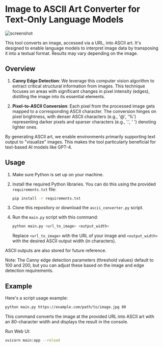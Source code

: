 # Image to ASCII Art Converter for Text-Only Language Models

![screenshot](https://github-production-user-asset-6210df.s3.amazonaws.com/8368243/256704904-eeca132f-4a61-4e6e-a8af-cb62f0061be2.png)

This tool converts an image, accessed via a URL, into ASCII art. It's designed to enable language models to interpret image data by transposing it into a textual format. Results may vary depending on the image.

## Overview

1. **Canny Edge Detection**: We leverage this computer vision algorithm to extract critical structural information from images. This technique focuses on areas with significant changes in pixel intensity (edges), distilling the image into its essential elements.

2. **Pixel-to-ASCII Conversion**: Each pixel from the processed image gets mapped to a corresponding ASCII character. The conversion hinges on pixel brightness, with denser ASCII characters (e.g., '@', '%') representing darker pixels and sparser characters (e.g., '.', ' ') denoting lighter ones.

By generating ASCII art, we enable environments primarily supporting text output to "visualize" images. This makes the tool particularly beneficial for text-based AI models like GPT-4.

## Usage

1. Make sure Python is set up on your machine.

2. Install the required Python libraries. You can do this using the provided `requirements.txt` file:
   ```bash
   pip install -r requirements.txt
   ```

3. Clone this repository or download the `ascii_converter.py` script.

4. Run the `main.py` script with this command:

   ```bash
   python main.py <url_to_image> <output_width>
   ```
   Replace `<url_to_image>` with the URL of your image and `<output_width>` with the desired ASCII output width (in characters).

ASCII outputs are also stored for future reference.

Note: The Canny edge detection parameters (threshold values) default to 100 and 200, but you can adjust these based on the image and edge detection requirements.

## Example

Here's a script usage example:

```bash
python main.py https://example.com/path/to/image.jpg 80
```

This command converts the image at the provided URL into ASCII art with an 80-character width and displays the result in the console.

Run Web UI:

```bash
uvicorn main:app --reload
```
